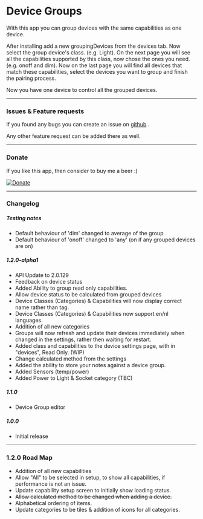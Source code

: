 # Device Groups

With this app you can group devices with the same capabilities as one device.

After installing add a new groupingDevices from the devices tab.
Now select the group device's class. (e.g. Light).
On the next page you will see all the capabilities supported by this class, now chose the ones you need. (e.g. onoff and dim).
Now on the last page you will find all devices that match these capabilities, select the devices you want to group and finish the pairing process.

Now you have one device to control all the grouped devices.


---

### Issues & Feature requests

If you found any bugs you can create an issue on [github](https://github.com/swttt/com.swttt.devicegroups) .

Any other feature request can be added there as well.

---

### Donate

If you like this app, then consider to buy me a beer :)

[![Donate](https://www.paypalobjects.com/webstatic/en_US/i/btn/png/btn_donate_92x26.png)](https://paypal.me/BasJansen)

---

### Changelog

##### Testing notes

- Default behaviour of 'dim' changed to average of the group
- Default behaviour of 'onoff' changed to 'any' (on if any grouped devices are on) 

##### 1.2.0-alpha1
- API Update to 2.0.129
- Feedback on device status
- Added Ability to group read only capabilities.
- Allow device status to be calculated from grouped devices
- Device Classes (Categories) & Capabilities will now display correct name rather than tag.
- Device Classes (Categories) & Capabilities now support en/nl languages. 
- Addition of all new categories
- Groups will now refresh and update their devices immediately when changed in the settings, rather then waiting for  restart.
- Added class and capabilities to the device settings page, with in "devices", Read Only. (WIP)
- Change calculated method from the settings
- Added the ability to store your notes against a device group.
- Added Sensors (temp/power)
- Added Power to Light & Socket category (TBC)

##### 1.1.0
- Device Group editor

##### 1.0.0
- Initial release

---

### 1.2.0 Road Map

- Addition of all new capabilities
- Allow "All"  to be selected in setup, to show all capabilities, if performance is not an issue.
- Update capability setup screen to initially show loading status.
- ~~Allow calculated method to be changed when adding a device.~~ 
- Alphabetical ordering of items.
- Update categories to be tiles & addition of icons for all categories. 
